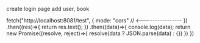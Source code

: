 create login page
add user, book



fetch("http://localhost:8081/test", {
        mode: "cors" // <----------------
    })
    .then((res)=>{
        return res.text();
    })
    .then((data)=>{
        console.log(data);
        return new Promise((resolve, reject)=>{
            resolve(data ? JSON.parse(data) : {})
        })
    })

